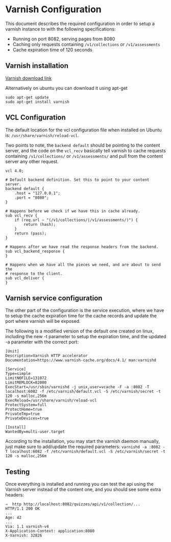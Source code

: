 Varnish Configuration
=============
This document describes the required configuration in order to setup a varnish instance to with the following specifications:
* Running on port 8082, serving pages from 8080
* Caching only requests containing `/v1/collections` or `/v1/assessments`
* Cache expiration time of 120 seconds


## Varnish installation

[Varnish download link](https://varnish-cache.org/releases/index.html)

Alternatively on ubuntu you can download it using apt-get
```
sudo apt-get update
sudo apt-get install varnish
```

## VCL Configuration

The default location for the vcl configuration file when installed on Ubuntu is: `/usr/share/varnish/reload-vcl`.  

Two points to note, the `backend default` should be pointing to the content server, and the code on the `vcl_recv` basically tell varnish to cache requests containing `/v1/collections/` or `/v1/assessments/` and pull from the content server any other request.
```
vcl 4.0;

# Default backend definition. Set this to point to your content server.
backend default {
    .host = "127.0.0.1";
    .port = "8080";
}

# Happens before we check if we have this in cache already.
sub vcl_recv {
    if (req.url ~ "(/v1/collections/|/v1/assessments/)") {
        return (hash);
    }
    return (pass);
}

# Happens after we have read the response headers from the backend.
sub vcl_backend_response {
}

# Happens when we have all the pieces we need, and are about to send the
# response to the client.
sub vcl_deliver {
}

```

## Varnish service configuration

The other part of the configuration is the service execution, where we have to setup the cache expiration time for the cache records and update the port where varnish will be exposed. 

The following is a modified version of the default one created on linux, including the new -t parameter to setup the expiration time, and the updated -a parameter with the correct port:
```
[Unit]
Description=Varnish HTTP accelerator
Documentation=https://www.varnish-cache.org/docs/4.1/ man:varnishd

[Service]
Type=simple
LimitNOFILE=131072
LimitMEMLOCK=82000
ExecStart=/usr/sbin/varnishd -j unix,user=vcache -F -a :8082 -T localhost:6082 -f /etc/varnish/default.vcl -S /etc/varnish/secret -t 120 -s malloc,256m
ExecReload=/usr/share/varnish/reload-vcl
ProtectSystem=full
ProtectHome=true
PrivateTmp=true
PrivateDevices=true

[Install]
WantedBy=multi-user.target
```

According to the installation, you may start the varnish daemon manually, just make sure to add/update the required parameters:
`varnishd -a :8082 -T localhost:6082 -f /etc/varnish/default.vcl -S /etc/varnish/secret -t 120 -s malloc,256m`

## Testing

Once everything is installed and running you can test the api using the Varnish server instead of the content one, and you should see some extra headers:

```
⇒  http http://localhost:8082/quizzes/api/v1/collection/...
HTTP/1.1 200 OK
...
Age: 42
...
Via: 1.1 varnish-v4
X-Application-Context: application:8080
X-Varnish: 32826

```
